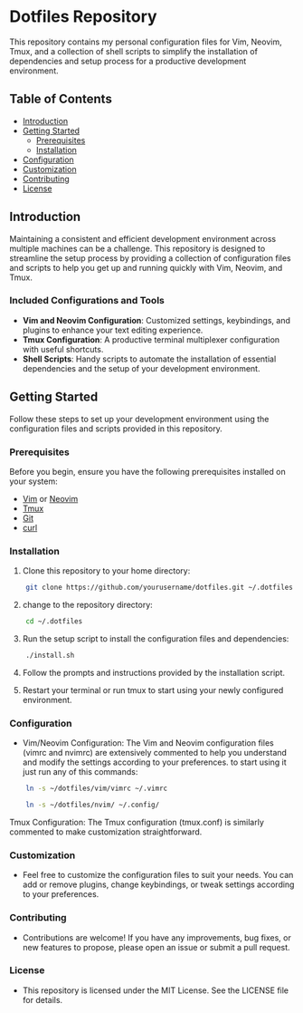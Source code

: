 # Dotfiles Repository

This repository contains my personal configuration files for Vim, Neovim, Tmux, and a collection of shell scripts to simplify the installation of dependencies and setup process for a productive development environment.

## Table of Contents

- [Introduction](#introduction)
- [Getting Started](#getting-started)
  - [Prerequisites](#prerequisites)
  - [Installation](#installation)
- [Configuration](#configuration)
- [Customization](#customization)
- [Contributing](#contributing)
- [License](#license)

## Introduction

Maintaining a consistent and efficient development environment across multiple machines can be a challenge. This repository is designed to streamline the setup process by providing a collection of configuration files and scripts to help you get up and running quickly with Vim, Neovim, and Tmux.

### Included Configurations and Tools

- **Vim and Neovim Configuration**: Customized settings, keybindings, and plugins to enhance your text editing experience.
- **Tmux Configuration**: A productive terminal multiplexer configuration with useful shortcuts.
- **Shell Scripts**: Handy scripts to automate the installation of essential dependencies and the setup of your development environment.

## Getting Started

Follow these steps to set up your development environment using the configuration files and scripts provided in this repository.

### Prerequisites

Before you begin, ensure you have the following prerequisites installed on your system:

- [Vim](https://www.vim.org/) or [Neovim](https://neovim.io/)
- [Tmux](https://github.com/tmux/tmux)
- [Git](https://git-scm.com/)
- [curl](https://curl.se/)

### Installation

1. Clone this repository to your home directory:

```bash
    git clone https://github.com/yourusername/dotfiles.git ~/.dotfiles
```

2. change to the repository directory:
```bash
    cd ~/.dotfiles
```

3. Run the setup script to install the configuration files and dependencies:

```bash
    ./install.sh
```
4. Follow the prompts and instructions provided by the installation script.

5. Restart your terminal or run tmux to start using your newly configured environment.

### Configuration
- Vim/Neovim Configuration: The Vim and Neovim configuration files (vimrc and nvimrc) are extensively commented to help you understand and modify the settings according to your preferences.
to start using it just run any of this commands:
```bash
    ln -s ~/dotfiles/vim/vimrc ~/.vimrc
```

```bash
    ln -s ~/dotfiles/nvim/ ~/.config/
```

Tmux Configuration: The Tmux configuration (tmux.conf) is similarly commented to make customization straightforward.

### Customization
- Feel free to customize the configuration files to suit your needs. You can add or remove plugins, change keybindings, or tweak settings according to your preferences.

### Contributing
- Contributions are welcome! If you have any improvements, bug fixes, or new features to propose, please open an issue or submit a pull request.

### License
- This repository is licensed under the MIT License. See the LICENSE file for details.
